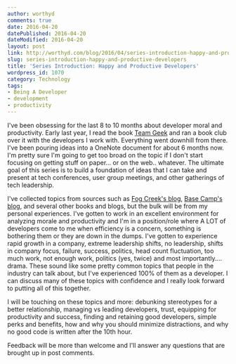 ```yaml
---
author: worthyd
comments: true
date: 2016-04-20 
datePublished: 2016-04-20  
dateModified: 2016-04-20 
layout: post
link: http://worthyd.com/blog/2016/04/series-introduction-happy-and-productive-developers/
slug: series-introduction-happy-and-productive-developers
title: 'Series Introduction: Happy and Productive Developers'
wordpress_id: 1070
category: Technology
tags:
- Being A Developer
- development
- productivity
---
```


I've been obsessing for the last 8 to 10 months about developer moral and productivity. Early last year, I read the book [Team Geek](http://shop.oreilly.com/product/0636920018025.do) and ran a book club over it with the developers I work with.  Everything went downhill from there.  I've been pouring ideas into a OneNote document for about 6 months now. I'm pretty sure I'm going to get too broad on the topic if I don't start focusing on getting stuff on paper... or on the web.. whatever. The ultimate goal of this series is to build a foundation of ideas that I can take and present at tech conferences, user group meetings, and other gatherings of tech leadership.

I've collected topics from sources such as [Fog Creek's blog](http://blog.fogcreek.com/), [Base Camp's blog](https://m.signalvnoise.com/), and several other books and blogs, but the bulk will be from my personal experiences.  I've gotten to work in an excellent environment for analyzing morale and productivity and I'm in a position/role where A LOT of developers come to me when efficiency is a concern, something is bothering them or they are down in the dumps.  I've gotten to experience rapid growth in a company, extreme leadership shifts, no leadership, shifts in company focus, failure, success, politics, head count fluctuation, too much work, not enough work, politics (yes, twice) and most importantly.... drama. These sound like some pretty common topics that people in the industry can talk about, but I've experienced 100% of them as a developer.  I can discuss many of these topics with confidence and I really look forward to putting all of this together.

I will be touching on these topics and more: debunking stereotypes for a better relationship, managing vs leading developers, trust, equipping for productivity and success, finding and retaining good developers, simple perks and benefits, how and why you should minimize distractions, and why no good code is written after the 10th hour.

Feedback will be more than welcome and I'll answer any questions that are brought up in post comments.
